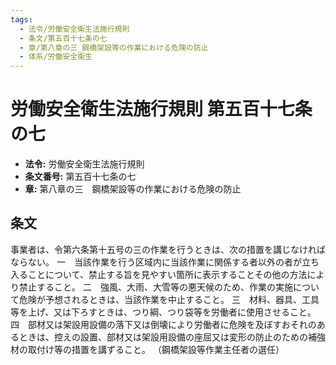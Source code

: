 ```yaml
---
tags:
  - 法令/労働安全衛生法施行規則
  - 条文/第五百十七条の七
  - 章/第八章の三_鋼橋架設等の作業における危険の防止
  - 体系/労働安全衛生
---
```

# 労働安全衛生法施行規則 第五百十七条の七

- **法令:** 労働安全衛生法施行規則
- **条文番号:** 第五百十七条の七
- **章:** 第八章の三　鋼橋架設等の作業における危険の防止

## 条文
事業者は、令第六条第十五号の三の作業を行うときは、次の措置を講じなければならない。
一　当該作業を行う区域内に当該作業に関係する者以外の者が立ち入ることについて、禁止する旨を見やすい箇所に表示することその他の方法により禁止すること。
二　強風、大雨、大雪等の悪天候のため、作業の実施について危険が予想されるときは、当該作業を中止すること。
三　材料、器具、工具等を上げ、又は下ろすときは、つり綱、つり袋等を労働者に使用させること。
四　部材又は架設用設備の落下又は倒壊により労働者に危険を及ぼすおそれのあるときは、控えの設置、部材又は架設用設備の座屈又は変形の防止のための補強材の取付け等の措置を講ずること。
（鋼橋架設等作業主任者の選任）

